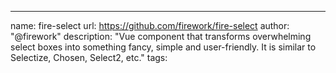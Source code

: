 ---
name: fire-select
url: https://github.com/firework/fire-select
author: "@firework"
description: "Vue component that transforms overwhelming select boxes into something fancy, simple and user-friendly. It is similar to Selectize, Chosen, Select2, etc."
tags: